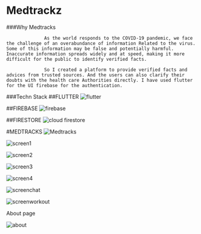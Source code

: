 # Medtrackz

###Why Medtracks

                  As the world responds to the COVID-19 pandemic, we face the challenge of an overabundance of information Related to the virus. Some of this information may be false and potentially harmful. Inaccurate information spreads widely and at speed, making it more difficult for the public to identify verified facts.

                  So I created a platform to provide verified facts and advices from trusted sources. And the users can also clarify their doubts with the health care Authorities directly. I have used flutter for the UI firebase for the authentication.

 
 
 
 ###Techn Stack
##FLUTTER
![flutter](https://user-images.githubusercontent.com/71803443/133919087-ec50b561-7fad-4b38-8730-ddbd2132f5d0.png)

##FIREBASE
![firebase](https://user-images.githubusercontent.com/71803443/133919102-9cda2c57-e7f5-41b3-b8f3-bea0f1635b12.png)


##FIRESTORE
![cloud firestore](https://user-images.githubusercontent.com/71803443/133919119-80ffdcb3-414e-4177-9fab-468e47d77b4b.png)


 
#MEDTRACKS 
 ![Medtracks](https://user-images.githubusercontent.com/71803443/126063058-c40c5c25-50e7-467f-99ce-51f01c9f438c.png)








![screen1](https://user-images.githubusercontent.com/71803443/121417041-19781480-c987-11eb-9683-94066ab1f6c2.PNG)

![screen2](https://user-images.githubusercontent.com/71803443/121417739-d8cccb00-c987-11eb-97d6-be476393cadf.PNG)

![screen3](https://user-images.githubusercontent.com/71803443/121417780-e41ff680-c987-11eb-8e28-f422fa0d1c39.PNG)

![screen4](https://user-images.githubusercontent.com/71803443/121417791-e71ae700-c987-11eb-8289-007597b74cd4.PNG)

![screenchat](https://user-images.githubusercontent.com/71803443/121417843-f6019980-c987-11eb-8c64-62fd51bce6f6.PNG)

![screenworkout](https://user-images.githubusercontent.com/71803443/121417850-f863f380-c987-11eb-9b16-a40b7fd90405.PNG)

About page

![about](https://user-images.githubusercontent.com/71803443/121417854-fa2db700-c987-11eb-94b2-bdb9c7a8a08a.PNG)

